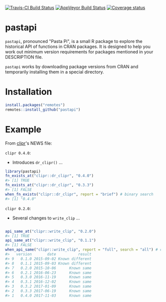 
<!-- README.md is generated from README.Rmd. Please edit that file -->
[![Travis-CI Build Status](https://travis-ci.org/hughjonesd/pastapi.svg?branch=master)](https://travis-ci.org/hughjonesd/pastapi) [![AppVeyor Build Status](https://ci.appveyor.com/api/projects/status/github/hughjonesd/pastapi?branch=master&svg=true)](https://ci.appveyor.com/project/hughjonesd/pastapi) [![Coverage status](https://codecov.io/gh/hughjonesd/pastapi/branch/master/graph/badge.svg)](https://codecov.io/github/hughjonesd/pastapi?branch=master)

pastapi
=======

`pastapi`, pronounced "Pasta Pi", is a small R package to explore the historical API of functions in CRAN packages. It is designed to help you work out minimum version requirements for packages mentioned in your DESCRIPTION file.

`pastapi` works by downloading package versions from CRAN and temporarily installing them in a special directory.

Installation
============

``` r
install.packages("remotes") 
remotes::install_github("pastapi")
```

Example
=======

From [clipr](https://github.com/mdlincoln/clipr/)'s NEWS file:

`clipr 0.4.0`:

-   Introduces `dr_clipr()` ...

``` r
library(pastapi)
fn_exists_at("clipr::dr_clipr", "0.4.0")
#> [1] TRUE
fn_exists_at("clipr::dr_clipr", "0.3.3")
#> [1] FALSE
when_fn_exists("clipr::dr_clipr", report = "brief") # binary search
#> [1] "0.4.0"
```

`clipr 0.2.0`:

-   Several changes to `write_clip` ...

``` r

api_same_at("clipr::write_clip", "0.2.0")
#> [1] TRUE
api_same_at("clipr::write_clip", "0.1.1")
#> [1] FALSE
when_api_same("clipr::write_clip", report = "full", search = "all") # check all versions
#>   version       date          result
#> 9   0.1.0 2015-09-02 Known different
#> 8   0.1.1 2015-09-03 Known different
#> 7   0.2.0 2015-10-06      Known same
#> 6   0.2.1 2016-06-23      Known same
#> 5   0.3.0 2016-11-19      Known same
#> 4   0.3.1 2016-12-02      Known same
#> 3   0.3.2 2017-01-09      Known same
#> 2   0.3.3 2017-06-19      Known same
#> 1   0.4.0 2017-11-03      Known same
```

